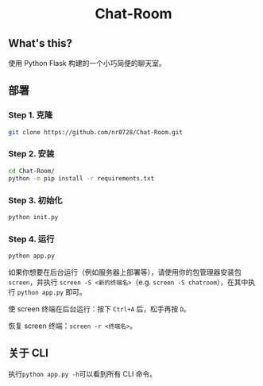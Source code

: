 
<div align="center">
  <h1>Chat-Room</h1>
</div>

## What's this?

使用 Python Flask 构建的一个小巧简便的聊天室。

## 部署

### Step 1. 克隆

```bash
git clone https://github.com/nr0728/Chat-Room.git
```

### Step 2. 安装

```bash
cd Chat-Room/
python -m pip install -r requirements.txt
```

### Step 3. 初始化

```bash
python init.py
```

### Step 4. 运行

```bash
python app.py
```

如果你想要在后台运行（例如服务器上部署等），请使用你的包管理器安装包 `screen`，并执行 `screen -S <新的终端名>`（e.g. `screen -S chatroom`），在其中执行 `python app.py` 即可。

使 screen 终端在后台运行：按下 `Ctrl+A` 后，松手再按 `D`。

恢复 screen 终端：`screen -r <终端名>`。

## 关于 CLI

执行`python app.py -h`可以看到所有 CLI 命令。
